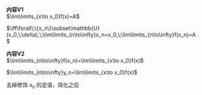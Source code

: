 **内容V1**  
$\lim\limits_{x\to x_0}f(x)=A$  
  
$\iff\forall\;\{x_n\}\subset\mathbb{U}(x_0,\;\delta),\;\lim\limits_{n\to\infty}x_n=x_0,\;\lim\limits_{n\to\infty}f(x_n)=A$  
  
**内容V2**  
$\lim\limits_{n\to\infty}f(x_n)=\lim\limits_{x\to x_0}f(x)$  
  
$\lim\limits_{n\to\infty}y_n=\lim\limits_{x\to x_0}f(x)$  
  
去掉修饰 $x_n$ 的定语，简化之后  
